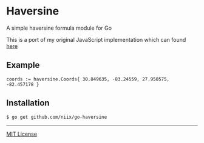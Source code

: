 # Haversine
A simple haversine formula module for Go

This is a port of my original JavaScript implementation which can found [here](https://github.com/niix/haversine)

## Example
```
coords := haversine.Coords{ 30.849635, -83.24559, 27.950575, -82.457178 }
```

## Installation

```
$ go get github.com/niix/go-haversine
```

---
[MIT License](http://opensource.org/licenses/MIT)